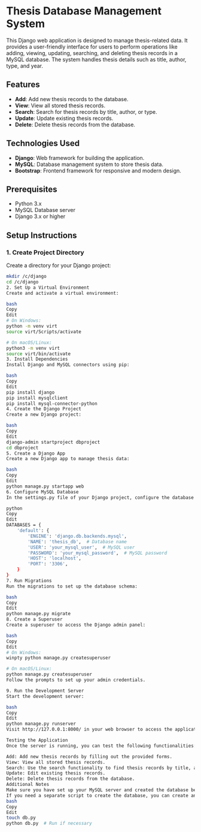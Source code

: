 # Thesis Database Management System

This Django web application is designed to manage thesis-related data. It provides a user-friendly interface for users to perform operations like adding, viewing, updating, searching, and deleting thesis records in a MySQL database. The system handles thesis details such as title, author, type, and year.

## Features

- **Add**: Add new thesis records to the database.
- **View**: View all stored thesis records.
- **Search**: Search for thesis records by title, author, or type.
- **Update**: Update existing thesis records.
- **Delete**: Delete thesis records from the database.

## Technologies Used

- **Django**: Web framework for building the application.
- **MySQL**: Database management system to store thesis data.
- **Bootstrap**: Frontend framework for responsive and modern design.

## Prerequisites

- Python 3.x
- MySQL Database server
- Django 3.x or higher

## Setup Instructions

### 1. Create Project Directory

Create a directory for your Django project:

```bash
mkdir /c/django
cd /c/django
2. Set Up a Virtual Environment
Create and activate a virtual environment:

bash
Copy
Edit
# On Windows:
python -m venv virt
source virt/Scripts/activate  

# On macOS/Linux:
python3 -m venv virt
source virt/bin/activate
3. Install Dependencies
Install Django and MySQL connectors using pip:

bash
Copy
Edit
pip install django
pip install mysqlclient
pip install mysql-connector-python
4. Create the Django Project
Create a new Django project:

bash
Copy
Edit
django-admin startproject dbproject
cd dbproject
5. Create a Django App
Create a new Django app to manage thesis data:

bash
Copy
Edit
python manage.py startapp web
6. Configure MySQL Database
In the settings.py file of your Django project, configure the database connection to MySQL:

python
Copy
Edit
DATABASES = {
    'default': {
        'ENGINE': 'django.db.backends.mysql',
        'NAME': 'thesis_db',  # Database name
        'USER': 'your_mysql_user',  # MySQL user
        'PASSWORD': 'your_mysql_password',  # MySQL password
        'HOST': 'localhost',
        'PORT': '3306',
    }
}
7. Run Migrations
Run the migrations to set up the database schema:

bash
Copy
Edit
python manage.py migrate
8. Create a Superuser
Create a superuser to access the Django admin panel:

bash
Copy
Edit
# On Windows:
winpty python manage.py createsuperuser  

# On macOS/Linux:
python manage.py createsuperuser
Follow the prompts to set up your admin credentials.

9. Run the Development Server
Start the development server:

bash
Copy
Edit
python manage.py runserver
Visit http://127.0.0.1:8000/ in your web browser to access the application.

Testing the Application
Once the server is running, you can test the following functionalities:

Add: Add new thesis records by filling out the provided forms.
View: View all stored thesis records.
Search: Use the search functionality to find thesis records by title, author, or type.
Update: Edit existing thesis records.
Delete: Delete thesis records from the database.
Additional Notes
Make sure you have set up your MySQL server and created the database before running migrations.
If you need a separate script to create the database, you can create and run db.py (though this step is usually managed by Django).
bash
Copy
Edit
touch db.py
python db.py  # Run if necessary
